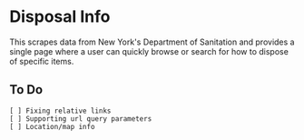 # Disposal Info

This scrapes data from New York's Department of Sanitation and
provides a single page where a user can quickly browse or search for
how to dispose of specific items.

## To Do

	[ ] Fixing relative links
	[ ] Supporting url query parameters
	[ ] Location/map info
